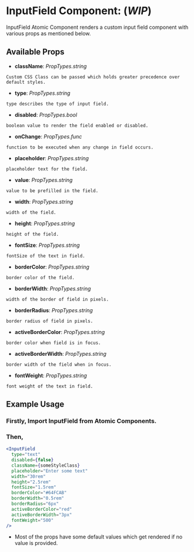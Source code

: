# InputField Component: (**_WIP_**)

InputField Atomic Component renders a custom input field component with various props as mentioned below.

## Available Props

* **className**: *PropTypes.string* 

```Custom CSS Class can be passed which holds greater precedence over default styles.```

* **type**: *PropTypes.string*

```type describes the type of input field.```

* **disabled**: *PropTypes.bool*

```boolean value to render the field enabled or disabled.```

* **onChange**: *PropTypes.func*

```function to be executed when any change in field occurs.```

* **placeholder**: *PropTypes.string*

```placeholder text for the field.```

* **value**: *PropTypes.string*

```value to be prefilled in the field.```

* **width**: *PropTypes.string*

```width of the field.```

* **height**: *PropTypes.string*

```height of the field.```

* **fontSize**: *PropTypes.string*

```fontSize of the text in field.```

* **borderColor**: *PropTypes.string*

```border color of the field.```

* **borderWidth**: *PropTypes.string*

```width of the border of field in pixels.```

* **borderRadius**: *PropTypes.string* 

```border radius of field in pixels.```

* **activeBorderColor**: *PropTypes.string* 

```border color when field is in focus.```

* **activeBorderWidth**: *PropTypes.string*

```border width of the field when in focus.```

* **fontWeight**: *PropTypes.string*

```font weight of the text in field.```

## Example Usage

### Firstly, Import InputField from Atomic Components.

### Then,

``` jsx
<InputField 
  type="text" 
  disabled={false} 
  className={someStyleClass}
  placeholder="Enter some text" 
  width="30rem" 
  height="2.5rem" 
  fontSize="1.5rem" 
  borderColor="#64FCAB" 
  borderWidth="0.5rem" 
  borderRadius="6px" 
  activeBorderColor="red" 
  activeBorderWidth="3px" 
  fontWeight="500" 
/>
```

* Most of the props have some default values which get rendered if no value is provided. 